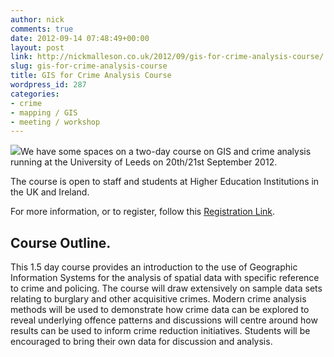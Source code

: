 ```yaml
---
author: nick
comments: true
date: 2012-09-14 07:48:49+00:00
layout: post
link: http://nickmalleson.co.uk/2012/09/gis-for-crime-analysis-course/
slug: gis-for-crime-analysis-course
title: GIS for Crime Analysis Course
wordpress_id: 287
categories:
- crime
- mapping / GIS
- meeting / workshop
---
```


[![](http://nickmalleson.co.uk/wp-content/uploads/2012/09/talisman.jpg)](http://nickmalleson.co.uk/wp-content/uploads/2012/09/talisman.jpg)We have some spaces on a two-day course on GIS and crime analysis running at the University of Leeds on 20th/21st September 2012.

The course is open to staff and students at Higher Education Institutions in the UK and Ireland.

For more information, or to register, follow this [Registration Link](http://store.leeds.ac.uk/browse/extra_info.asp?compid=1&modid=2&prodid=232&deptid=9&catid=47).


## Course Outline.


This 1.5 day course provides an introduction to the use of Geographic Information Systems for the analysis of spatial data with specific reference to crime and policing. The course will draw extensively on sample data sets relating to burglary and other acquisitive crimes. Modern crime analysis methods will be used to demonstrate how crime data can be explored to reveal underlying offence patterns and discussions will centre around how results can be used to inform crime reduction initiatives. Students will be encouraged to bring their own data for discussion and analysis.



    
